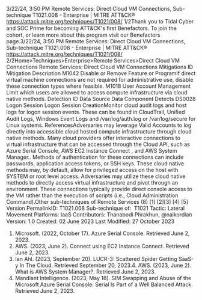 3/22/24, 3:50 PM Remote Services: Direct Cloud VM Connections, Sub-technique T1021.008 - Enterprise | MITRE ATT&CK®
https://attack.mitre.org/techniques/T1021/008/ 1/2Thank you to Tidal Cyber and SOC Prime for becoming ATT&CK's ﬁrst Benefactors. To join the cohort, or learn more about this program visit our
Benefactors page.3/22/24, 3:50 PM Remote Services: Direct Cloud VM Connections, Sub-technique T1021.008 - Enterprise | MITRE ATT&CK®
https://attack.mitre.org/techniques/T1021/008/ 2/2Home>Techniques>Enterprise>Remote Services>Direct Cloud VM Connections
Remote Services: Direct Cloud VM Connections
Mitigations
ID Mitigation Description
M1042 Disable or Remove Feature or
ProgramIf direct virtual machine connections are not required for administrative use, disable these
connection types where feasible.
M1018 User Account Management Limit which users are allowed to access compute infrastructure via cloud native methods.
Detection
ID Data Source Data Component Detects
DS0028 Logon Session Logon Session
CreationMonitor cloud audit logs and host logs for logon session events. These can be found in
CloudTrail, Uniﬁed Audit Logs, Windows Event Logs and /var/log/auth.log or
/var/log/secure for Linux systems.
ReferencesAdversaries may leverage Valid Accounts to log directly into accessible cloud hosted compute infrastructure through cloud native methods.
Many cloud providers offer interactive connections to virtual infrastructure that can be accessed through the Cloud API, such as Azure Serial
Console, AWS EC2 Instance Connect , and AWS System Manager..
Methods of authentication for these connections can include passwords, application access tokens, or SSH keys. These cloud native
methods may, by default, allow for privileged access on the host with SYSTEM or root level access.
Adversaries may utilize these cloud native methods to directly access virtual infrastructure and pivot through an environment. These
connections typically provide direct console access to the VM rather than the execution of scripts (i.e., Cloud Administration Command).Other sub-techniques of Remote Services (8)
[1] [2][3] [4]
[5]
Version PermalinkID: T1021.008
Sub-technique of:  T1021
 
Tactic: Lateral Movement
 
Platforms: IaaS
Contributors: Thanabodi Phrakhun, @naikordian
Version: 1.0
Created: 02 June 2023
Last Modiﬁed: 27 October 2023
1. Microsoft. (2022, October 17). Azure Serial Console. Retrieved
June 2, 2023.
2. AWS. (2023, June 2). Connect using EC2 Instance Connect.
Retrieved June 2, 2023.
3. Ian Ahl. (2023, September 20). LUCR-3: Scattered Spider
Getting SaaS-y In The Cloud. Retrieved September 20, 2023.4. AWS. (2023, June 2). What is AWS System Manager?.
Retrieved June 2, 2023.
5. Mandiant Intelligence. (2023, May 16). SIM Swapping and
Abuse of the Microsoft Azure Serial Console: Serial Is Part of a
Well Balanced Attack. Retrieved June 2, 2023.